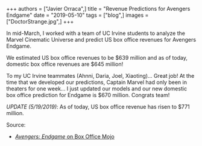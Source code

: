 +++
authors = ["Javier Orraca",]
title = "Revenue Predictions for Avengers Endgame"
date = "2019-05-10"
tags = ["blog",]
images = ["DoctorStrange.jpg",]
+++

In mid-March, I worked with a team of UC Irvine students to analyze the Marvel Cinematic Universe and predict US box office revenues for Avengers Endgame.
<!--more-->
We estimated US box office revenues to be $639 million and as of today, domestic box office revenues are $645 million!

To my UC Irvine teammates (Ahnni, Daria, Joel, Xiaoting)... Great job! At the time that we developed our predictions, Captain Marvel had only been in theaters for one week... I just updated our models and our new domestic box office prediction for Endgame is $670 million. Congrats team!

_UPDATE (5/19/2019)_: As of today, US box office revenue has risen to $771 million.

Source:

* [_Avengers: Endgame_ on Box Office Mojo](https://www.boxofficemojo.com/movies/?id=marvel2019.htm)